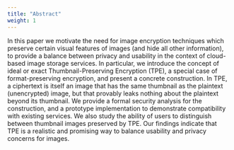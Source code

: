 ```yaml
---
title: "Abstract"
weight: 1
---
```


In this paper we motivate the need for image encryption techniques which preserve certain visual features of images (and hide all other information), to provide a balance between privacy and usability in the context of cloud-based image storage services. In particular, we introduce the concept of ideal or exact Thumbnail-Preserving Encryption (TPE), a special case of format-preserving encryption, and present a concrete construction. In TPE, a ciphertext is itself an image that has the same thumbnail as the plaintext (unencrypted) image, but that provably leaks nothing about the plaintext beyond its thumbnail. We provide a formal security analysis for the construction, and a prototype implementation to demonstrate compatibility with existing services. We also study the ability of users to distinguish between thumbnail images preserved by TPE. Our findings indicate that TPE is a realistic and promising way to balance usability and privacy concerns for images.
